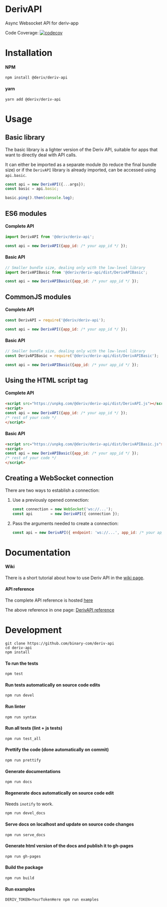 # DerivAPI

Async Websocket API for deriv-app

Code Coverage: [![codecov](https://codecov.io/gh/binary-com/deriv-api/branch/master/graph/badge.svg)](https://codecov.io/gh/binary-com/deriv-api)

# Installation

#### NPM

```
npm install @deriv/deriv-api
```

#### yarn

```
yarn add @deriv/deriv-api
```

# Usage

## Basic library

The basic library is a lighter version of the Deriv API, suitable for apps that
want to directly deal with API calls.

It can either be imported as a separate module (to reduce the final bundle size)
or if the `DerivAPI` library is already imported, can be accessed using `api.basic`.

```js
const api = new DerivAPI({...args});
const basic = api.basic;

basic.ping().then(console.log);
```

## ES6 modules

#### Complete API

```js
import DerivAPI from '@deriv/deriv-api';

const api = new DerivAPI({app_id: /* your app_id */ });
```

#### Basic API

```js
// Smaller bundle size, dealing only with the low-level library
import DerivAPIBasic from '@deriv/deriv-api/dist/DerivAPIBasic';

const api = new DerivAPIBasic({app_id: /* your app_id */ });
```

## CommonJS modules

#### Complete API

```js
const DerivAPI = require('@deriv/deriv-api');

const api = new DerivAPI({app_id: /* your app_id */ });
```

#### Basic API

```js
// Smaller bundle size, dealing only with the low-level library
const DerivAPIBasic = require('@deriv/deriv-api/dist/DerivAPIBasic');

const api = new DerivAPIBasic({app_id: /* your app_id */ });
```

## Using the HTML script tag

#### Complete API

```html
<script src="https://unpkg.com/@deriv/deriv-api/dist/DerivAPI.js"></script>
<script>
const api = new DerivAPI({app_id: /* your app_id */ });
/* rest of your code */
</script>
```

#### Basic API

```html
<script src="https://unpkg.com/@deriv/deriv-api/dist/DerivAPIBasic.js"></script>
<script>
const api = new DerivAPIBasic({app_id: /* your app_id */ });
/* rest of your code */
</script>
```

## Creating a WebSocket connection

There are two ways to establish a connection:

1. Use a previously opened connection:
    ```js
    const connection = new WebSocket('ws://...');
    const api        = new DerivAPI({ connection });
    ```

2. Pass the arguments needed to create a connection:
    ```js
    const api = new DerivAPI({ endpoint: 'ws://...', app_id: /* your app_id */, lang: 'EN' });
    ```

# Documentation

#### Wiki

There is a short tutorial about how to use Deriv API in the [wiki page](https://github.com/binary-com/deriv-api/wiki).

#### API reference

The complete API reference is hosted [here](https://binary-com.github.io/deriv-api/)

The above reference in one page: [DerivAPI reference](docs/DerivAPI.md)

# Development

```
git clone https://github.com/binary-com/deriv-api
cd deriv-api
npm install
```

#### To run the tests

```
npm test
```

#### Run tests automatically on source code edits

```
npm run devel
```

#### Run linter

```
npm run syntax
```

#### Run all tests (lint + js tests)

```
npm run test_all
```

#### Prettify the code (done automatically on commit)

```
npm run prettify
```

#### Generate documentations

```
npm run docs
```

#### Regenerate docs automatically on source code edit

Needs `inotify` to work.

```
npm run devel_docs
```

#### Serve docs on localhost and update on source code changes

```
npm run serve_docs
```

#### Generate html version of the docs and publish it to gh-pages

```
npm run gh-pages
```

#### Build the package

```
npm run build
```

#### Run examples

```
DERIV_TOKEN=YourTokenHere npm run examples
```
